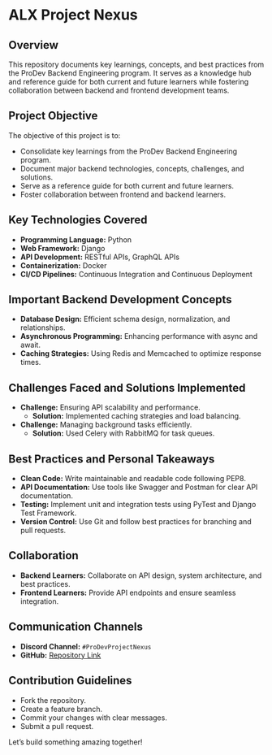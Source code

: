 # ALX Project Nexus

## Overview
This repository documents key learnings, concepts, and best practices from the ProDev Backend Engineering program. It serves as a knowledge hub and reference guide for both current and future learners while fostering collaboration between backend and frontend development teams.

## Project Objective
The objective of this project is to:
- Consolidate key learnings from the ProDev Backend Engineering program.
- Document major backend technologies, concepts, challenges, and solutions.
- Serve as a reference guide for both current and future learners.
- Foster collaboration between frontend and backend learners.

## Key Technologies Covered
- **Programming Language:** Python
- **Web Framework:** Django
- **API Development:** RESTful APIs, GraphQL APIs
- **Containerization:** Docker
- **CI/CD Pipelines:** Continuous Integration and Continuous Deployment

## Important Backend Development Concepts
- **Database Design:** Efficient schema design, normalization, and relationships.
- **Asynchronous Programming:** Enhancing performance with async and await.
- **Caching Strategies:** Using Redis and Memcached to optimize response times.

## Challenges Faced and Solutions Implemented
- **Challenge:** Ensuring API scalability and performance.
  - **Solution:** Implemented caching strategies and load balancing.
- **Challenge:** Managing background tasks efficiently.
  - **Solution:** Used Celery with RabbitMQ for task queues.

## Best Practices and Personal Takeaways
- **Clean Code:** Write maintainable and readable code following PEP8.
- **API Documentation:** Use tools like Swagger and Postman for clear API documentation.
- **Testing:** Implement unit and integration tests using PyTest and Django Test Framework.
- **Version Control:** Use Git and follow best practices for branching and pull requests.

## Collaboration
- **Backend Learners:** Collaborate on API design, system architecture, and best practices.
- **Frontend Learners:** Provide API endpoints and ensure seamless integration.

## Communication Channels
- **Discord Channel:** `#ProDevProjectNexus`
- **GitHub:** [Repository Link](https://github.com/roridaniel/alx-project-nexus)

## Contribution Guidelines
- Fork the repository.
- Create a feature branch.
- Commit your changes with clear messages.
- Submit a pull request.

Let’s build something amazing together!

